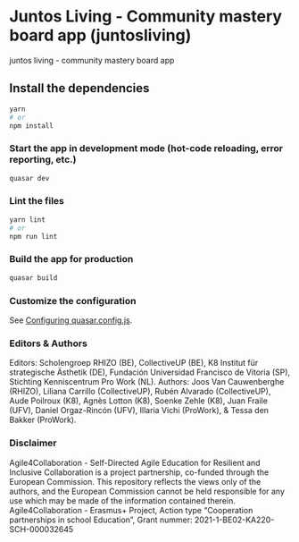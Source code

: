 # Juntos Living - Community mastery board app (juntosliving)

juntos living - community mastery board app

## Install the dependencies
```bash
yarn
# or
npm install
```

### Start the app in development mode (hot-code reloading, error reporting, etc.)
```bash
quasar dev
```


### Lint the files
```bash
yarn lint
# or
npm run lint
```


### Build the app for production
```bash
quasar build
```

### Customize the configuration
See [Configuring quasar.config.js](https://v2.quasar.dev/quasar-cli-vite/quasar-config-js).

### Editors & Authors
Editors: Scholengroep RHIZO (BE), CollectiveUP (BE), K8 Institut für strategische Ästhetik (DE), Fundación
Universidad Francisco de Vitoria (SP), Stichting Kenniscentrum Pro Work (NL).
Authors: Joos Van Cauwenberghe (RHIZO), Liliana Carrillo (CollectiveUP), Rubén Alvarado (CollectiveUP), Aude Poilroux
(K8), Agnès Lotton (K8), Soenke Zehle (K8), Juan Fraile (UFV), Daniel Orgaz-Rincón (UFV), Illaria Vichi (ProWork), & Tessa den Bakker (ProWork).

### Disclaimer
Agile4Collaboration - Self-Directed Agile Education for Resilient and Inclusive Collaboration is a project partnership, co-funded through the European Commission. This repository reflects the views only of the authors, and the European Commission cannot be held responsible for any use which may be made of the information contained therein. Agile4Collaboration - Erasmus+ Project, Action type “Cooperation partnerships in school Education”, Grant nummer: 2021-1-BE02-KA220-SCH-000032645

